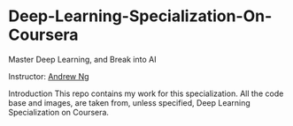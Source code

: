 # Deep-Learning-Specialization-On-Coursera

Master Deep Learning, and Break into AI

Instructor: <a href="https://www.andrewng.org/"> Andrew Ng </a>

Introduction
This repo contains my work for this specialization. All the code base and images, are taken from, unless specified, Deep Learning Specialization on Coursera.
